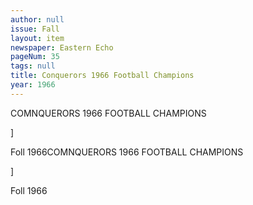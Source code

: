 ```yaml
---
author: null
issue: Fall
layout: item
newspaper: Eastern Echo
pageNum: 35
tags: null
title: Conquerors 1966 Football Champions
year: 1966
---
```


COMNQUERORS 1966 FOOTBALL CHAMPIONS

]

Foll 1966COMNQUERORS 1966 FOOTBALL CHAMPIONS

]

Foll 1966